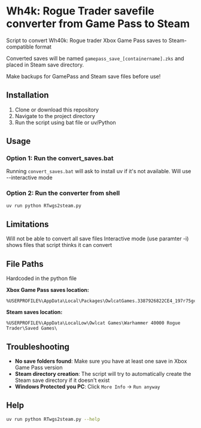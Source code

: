 # Wh4k: Rogue Trader savefile converter from Game Pass to Steam

Script to convert Wh40k: Rogue trader Xbox Game Pass saves to Steam-compatible format

Converted saves will be named `gamepass_save_[containername].zks` and placed in Steam save directory. 

Make backups for GamePass and Steam save files before use!

## Installation

1. Clone or download this repository
2. Navigate to the project directory
3. Run the script using bat file or  uv/Python

## Usage

### Option 1: Run the convert_saves.bat
Running `convert_saves.bat` will ask to install uv if it's not available.
Will use --interactive mode

### Option 2: Run the converter from shell
```bash
uv run python RTwgs2steam.py
```

## Limitations
Will not be able to convert all save files
Interactive mode (use paramter -i) shows files that script thinks it can convert


## File Paths
Hardcoded in the python file

**Xbox Game Pass saves location:**
```
%USERPROFILE%\AppData\Local\Packages\OwlcatGames.3387926822CE4_197r75gc6ce9t\SystemAppData\wgs\
```

**Steam saves location:**
```
%USERPROFILE%\AppData\LocalLow\Owlcat Games\Warhammer 40000 Rogue Trader\Saved Games\
```

## Troubleshooting

- **No save folders found**: Make sure you have at least one save in Xbox Game Pass version
- **Steam directory creation**: The script will try to automatically create the Steam save directory if it doesn't exist
- **Windows Protected you PC**: Click `More Info` -> `Run anyway`

## Help
```bash
uv run python RTwgs2steam.py --help
```

